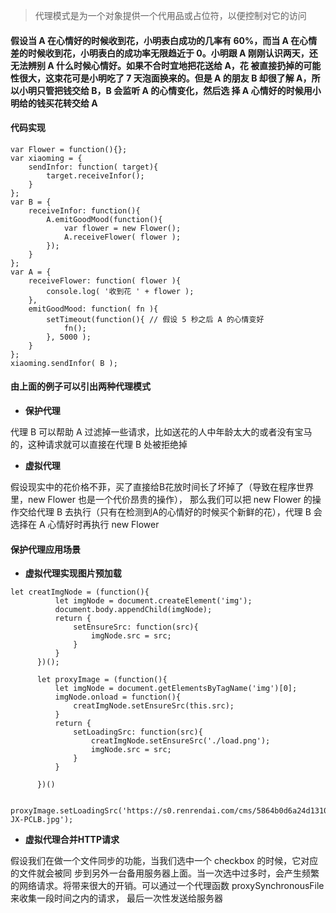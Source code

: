 > 代理模式是为一个对象提供一个代用品或占位符，以便控制对它的访问

#### 假设当 A 在心情好的时候收到花，小明表白成功的几率有 60%，而当 A 在心情差的时候收到花，小明表白的成功率无限趋近于 0。小明跟 A 刚刚认识两天，还无法辨别 A 什么时候心情好。如果不合时宜地把花送给 A，花 被直接扔掉的可能性很大，这束花可是小明吃了 7 天泡面换来的。但是 A 的朋友 B 却很了解 A，所以小明只管把钱交给 B，B 会监听 A 的心情变化，然后选 择 A 心情好的时候用小明给的钱买花转交给 A

#### 代码实现

```
var Flower = function(){};
var xiaoming = {
    sendInfor: function( target){
        target.receiveInfor(); 
    }
};
var B = {
    receiveInfor: function(){
        A.emitGoodMood(function(){ 
            var flower = new Flower();
            A.receiveFlower( flower );
        }); 
    }
};
var A = {
    receiveFlower: function( flower ){
        console.log( '收到花 ' + flower ); 
    },
    emitGoodMood: function( fn ){
        setTimeout(function(){ // 假设 5 秒之后 A 的心情变好
            fn(); 
        }, 5000 );
    } 
};
xiaoming.sendInfor( B );
```

#### 由上面的例子可以引出两种代理模式

- **保护代理**

代理 B 可以帮助 A 过滤掉一些请求，比如送花的人中年龄太大的或者没有宝马的，这种请求就可以直接在代理 B 处被拒绝掉

- **虚拟代理**

假设现实中的花价格不菲，买了直接给B花放时间长了坏掉了（导致在程序世界里，new Flower 也是一个代价昂贵的操作）， 那么我们可以把 new Flower 的操作交给代理 B 去执行（只有在检测到A的心情好的时候买个新鲜的花），代理 B 会选择在 A 心情好时再执行 new Flower

#### 保护代理应用场景

- **虚拟代理实现图片预加载**

```
let creatImgNode = (function(){
          let imgNode = document.createElement('img');
          document.body.appendChild(imgNode);
          return {
              setEnsureSrc: function(src){
                  imgNode.src = src;
              }
          }
      })();

      let proxyImage = (function(){
          let imgNode = document.getElementsByTagName('img')[0];
          imgNode.onload = function(){
              creatImgNode.setEnsureSrc(this.src);
          }
          return {
              setLoadingSrc: function(src){
                  creatImgNode.setEnsureSrc('./load.png');
                  imgNode.src = src;
              }
          }
          
      })()

    proxyImage.setLoadingSrc('https://s0.renrendai.com/cms/5864b0d6a24d131067ef7956/wangqiushi/banner/0124-JX-PCLB.jpg');
```

- **虚拟代理合并HTTP请求**

假设我们在做一个文件同步的功能，当我们选中一个 checkbox 的时候，它对应的文件就会被同 步到另外一台备用服务器上面。当一次选中过多时，会产生频繁的网络请求。将带来很大的开销。可以通过一个代理函数 proxySynchronousFile 来收集一段时间之内的请求， 最后一次性发送给服务器
